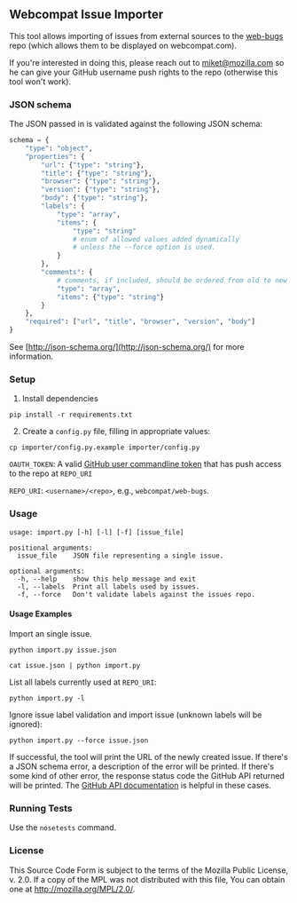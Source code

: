 ## Webcompat Issue Importer

This tool allows importing of issues from external sources to the [web-bugs](http://github.com/webcompat/web-bugs) repo (which allows them to be displayed on webcompat.com).

If you're interested in doing this, please reach out to miket@mozilla.com so he can give your GitHub username push rights to the repo (otherwise this tool won't work).

### JSON schema

The JSON passed in is validated against the following JSON schema:

``` python
schema = {
    "type": "object",
    "properties": {
        "url": {"type": "string"},
        "title": {"type": "string"},
        "browser": {"type": "string"},
        "version": {"type": "string"},
        "body": {"type": "string"},
        "labels": {
            "type": "array",
            "items": {
                "type": "string"
                # enum of allowed values added dynamically
                # unless the --force option is used.
            }
        },
        "comments": {
            # comments, if included, should be ordered from old to new
            "type": "array",
            "items": {"type": "string"}
        }
    },
    "required": ["url", "title", "browser", "version", "body"]
}
```

See [http://json-schema.org/](http://json-schema.org/) for more information.

### Setup
1) Install dependencies

`pip install -r requirements.txt`

2) Create a `config.py` file, filling in appropriate values:

`cp importer/config.py.example importer/config.py`

`OAUTH_TOKEN`: A valid [GitHub user commandline token](https://help.github.com/articles/creating-an-access-token-for-command-line-use) that has push access to the repo at `REPO_URI`

`REPO_URI`: `<username>/<repo>`, e.g., `webcompat/web-bugs`.


### Usage

```
usage: import.py [-h] [-l] [-f] [issue_file]

positional arguments:
  issue_file    JSON file representing a single issue.

optional arguments:
  -h, --help    show this help message and exit
  -l, --labels  Print all labels used by issues.
  -f, --force   Don't validate labels against the issues repo.
```

#### Usage Examples

Import an single issue.

`python import.py issue.json`

`cat issue.json | python import.py`

List all labels currently used at `REPO_URI`:

`python import.py -l`


Ignore issue label validation and import issue (unknown labels will be ignored):

`python import.py --force issue.json`

If successful, the tool will print the URL of the newly created issue.
If there's a JSON schema error, a description of the error will be printed.
If there's some kind of other error, the response status code the GitHub API returned will be printed. The [GitHub API documentation](https://developer.github.com/v3/) is helpful in these cases.

### Running Tests

Use the `nosetests` command.

### License

This Source Code Form is subject to the terms of the Mozilla Public
License, v. 2.0. If a copy of the MPL was not distributed with this
file, You can obtain one at http://mozilla.org/MPL/2.0/.